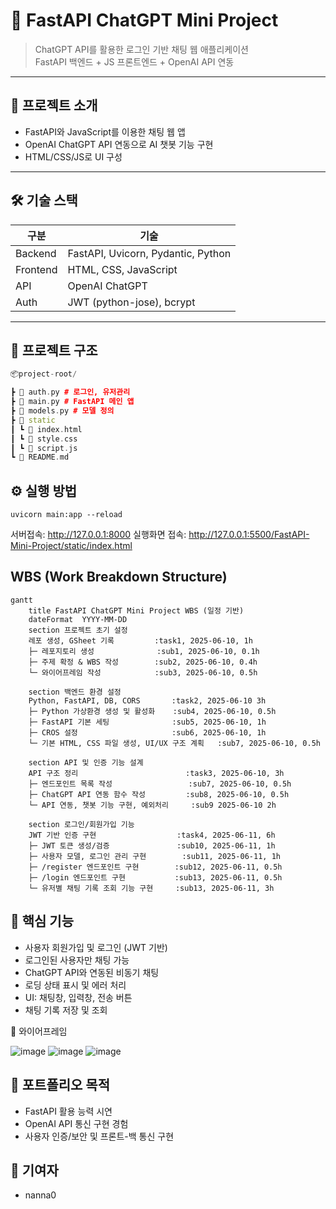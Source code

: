 # 💬 FastAPI ChatGPT Mini Project

> ChatGPT API를 활용한 로그인 기반 채팅 웹 애플리케이션  
> FastAPI 백엔드 + JS 프론트엔드 + OpenAI API 연동

---

## 🚀 프로젝트 소개

- FastAPI와 JavaScript를 이용한 채팅 웹 앱
- OpenAI ChatGPT API 연동으로 AI 챗봇 기능 구현
- HTML/CSS/JS로 UI 구성

---

## 🛠️ 기술 스택

| 구분     | 기술 |
|----------|------|
| Backend  | FastAPI, Uvicorn, Pydantic, Python|
| Frontend | HTML, CSS, JavaScript |
| API      | OpenAI ChatGPT|
| Auth     | JWT (python-jose), bcrypt |

---

## 📁 프로젝트 구조
```cpp
📦project-root/

┣ 📄 auth.py # 로그인, 유저관리 
┣ 📄 main.py # FastAPI 메인 앱
┣ 📄 models.py # 모델 정의
┣ 📁 static
┃ ┗ 📄 index.html
┃ ┗ 📄 style.css
┃ ┗ 📄 script.js
┗ 📄 README.md
```
## ⚙️ 실행 방법
```
uvicorn main:app --reload
```
서버접속: http://127.0.0.1:8000
실행화면 접속: http://127.0.0.1:5500/FastAPI-Mini-Project/static/index.html

## WBS (Work Breakdown Structure)
```
gantt
    title FastAPI ChatGPT Mini Project WBS (일정 기반)
    dateFormat  YYYY-MM-DD
    section 프로젝트 초기 설정
    레포 생성, GSheet 기록         :task1, 2025-06-10, 1h
    ├─ 레포지토리 생성              :sub1, 2025-06-10, 0.1h
    ├─ 주제 확정 & WBS 작성        :sub2, 2025-06-10, 0.4h
    └─ 와이어프레임 작성            :sub3, 2025-06-10, 0.5h

    section 백엔드 환경 설정
    Python, FastAPI, DB, CORS       :task2, 2025-06-10 3h
    ├─ Python 가상환경 생성 및 활성화    :sub4, 2025-06-10, 0.5h
    ├─ FastAPI 기본 세팅              :sub5, 2025-06-10, 1h
    ├─ CROS 설정                     :sub6, 2025-06-10, 1h
    └─ 기본 HTML, CSS 파일 생성, UI/UX 구조 계획   :sub7, 2025-06-10, 0.5h        

    section API 및 인증 기능 설계
    API 구조 정리                        :task3, 2025-06-10, 3h
    ├─ 엔드포인트 목록 작성                 :sub7, 2025-06-10, 0.5h
    ├─ ChatGPT API 연동 함수 작성         :sub8, 2025-06-10, 0.5h
    └─ API 연동, 챗봇 기능 구현, 예외처리     :sub9 2025-06-10 2h

    section 로그인/회원가입 기능
    JWT 기반 인증 구현                  :task4, 2025-06-11, 6h
    ├─ JWT 토큰 생성/검증               :sub10, 2025-06-11, 1h
    ├─ 사용자 모델, 로그인 관리 구현        :sub11, 2025-06-11, 1h
    ├─ /register 엔드포인트 구현        :sub12, 2025-06-11, 0.5h
    ├─ /login 엔드포인트 구현           :sub13, 2025-06-11, 0.5h
    └─ 유저별 채팅 기록 조회 기능 구현     :sub13, 2025-06-11, 3h

```
## 🔑 핵심 기능
- 사용자 회원가입 및 로그인 (JWT 기반)
- 로그인된 사용자만 채팅 가능
- ChatGPT API와 연동된 비동기 채팅
- 로딩 상태 표시 및 에러 처리
- UI: 채팅창, 입력창, 전송 버튼
- 채팅 기록 저장 및 조회

📸 와이어프레임

![image](https://github.com/user-attachments/assets/d602667f-e71e-4c77-96e6-a3dba46b421f)
![image](https://github.com/user-attachments/assets/534009a1-4f65-468c-b8e7-2210c648b19b)
![image](https://github.com/user-attachments/assets/ecdf86f2-2ed6-43d4-9b20-377f1e38e304)

## 📌 포트폴리오 목적
- FastAPI 활용 능력 시연
- OpenAI API 통신 구현 경험
- 사용자 인증/보안 및 프론트-백 통신 구현

## 🙋 기여자
- nanna0


